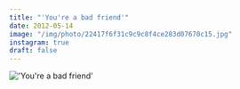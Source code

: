 ```yaml
---
title: "'You're a bad friend'"
date: 2012-05-14
image: "/img/photo/22417f6f31c9c9c8f4ce283d07670c15.jpg"
instagram: true
draft: false
---
```


!['You're a bad friend'](/img/photo/22417f6f31c9c9c8f4ce283d07670c15.jpg)
